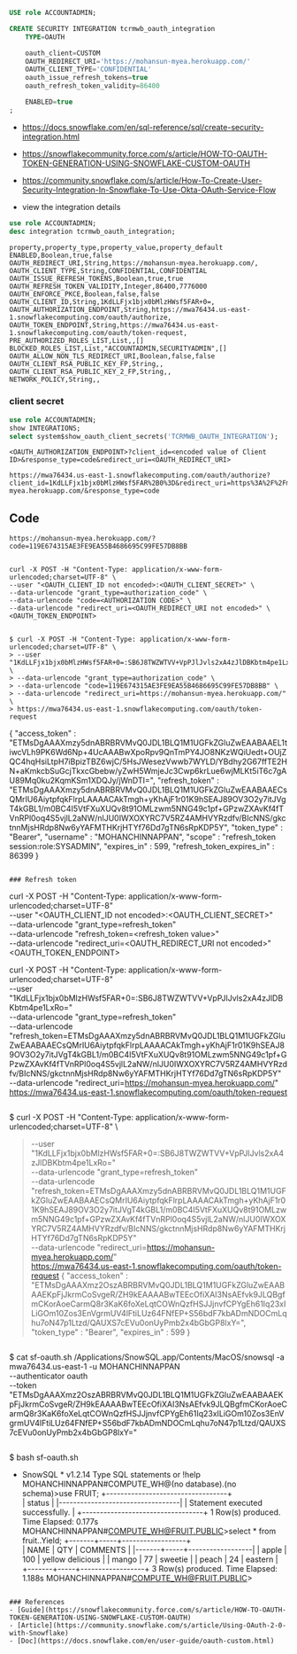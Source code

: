 ```sql
USE role ACCOUNTADMIN;

CREATE SECURITY INTEGRATION tcrmwb_oauth_integration
    TYPE=OAUTH

    oauth_client=CUSTOM
    OAUTH_REDIRECT_URI='https://mohansun-myea.herokuapp.com/'
    OAUTH_CLIENT_TYPE='CONFIDENTIAL'
    oauth_issue_refresh_tokens=true
    oauth_refresh_token_validity=86400

    ENABLED=true
;
```

- https://docs.snowflake.com/en/sql-reference/sql/create-security-integration.html
- https://snowflakecommunity.force.com/s/article/HOW-TO-OAUTH-TOKEN-GENERATION-USING-SNOWFLAKE-CUSTOM-OAUTH
- https://community.snowflake.com/s/article/How-To-Create-User-Security-Integration-In-Snowflake-To-Use-Okta-OAuth-Service-Flow


- view the integration details
```sql
use role ACCOUNTADMIN;
desc integration tcrmwb_oauth_integration;
```

```csv
property,property_type,property_value,property_default
ENABLED,Boolean,true,false
OAUTH_REDIRECT_URI,String,https://mohansun-myea.herokuapp.com/,
OAUTH_CLIENT_TYPE,String,CONFIDENTIAL,CONFIDENTIAL
OAUTH_ISSUE_REFRESH_TOKENS,Boolean,true,true
OAUTH_REFRESH_TOKEN_VALIDITY,Integer,86400,7776000
OAUTH_ENFORCE_PKCE,Boolean,false,false
OAUTH_CLIENT_ID,String,1KdLLFjx1bjx0bMlzHWsf5FAR+0=,
OAUTH_AUTHORIZATION_ENDPOINT,String,https://mwa76434.us-east-1.snowflakecomputing.com/oauth/authorize,
OAUTH_TOKEN_ENDPOINT,String,https://mwa76434.us-east-1.snowflakecomputing.com/oauth/token-request,
PRE_AUTHORIZED_ROLES_LIST,List,,[]
BLOCKED_ROLES_LIST,List,"ACCOUNTADMIN,SECURITYADMIN",[]
OAUTH_ALLOW_NON_TLS_REDIRECT_URI,Boolean,false,false
OAUTH_CLIENT_RSA_PUBLIC_KEY_FP,String,,
OAUTH_CLIENT_RSA_PUBLIC_KEY_2_FP,String,,
NETWORK_POLICY,String,,
```

### client secret

```sql
use role ACCOUNTADMIN;
show INTEGRATIONS;
select system$show_oauth_client_secrets('TCRMWB_OAUTH_INTEGRATION');


```


```
<OAUTH_AUTHORIZATION_ENDPOINT>?client_id=<encoded value of Client ID>&response_type=code&redirect_uri=<OAUTH_REDIRECT_URI>

https://mwa76434.us-east-1.snowflakecomputing.com/oauth/authorize?client_id=1KdLLFjx1bjx0bMlzHWsf5FAR%2B0%3D&redirect_uri=https%3A%2F%2Fmohansun-myea.herokuapp.com/&response_type=code

```
## Code
```
https://mohansun-myea.herokuapp.com/?code=119E674315AE3FE9EA55B4686695C99FE57DB8BB

```

```

curl -X POST -H "Content-Type: application/x-www-form-urlencoded;charset=UTF-8" \
--user "<OAUTH_CLIENT_ID not encoded>:<OAUTH_CLIENT_SECRET>" \
--data-urlencode "grant_type=authorization_code" \
--data-urlencode "code=<AUTHORIZATION CODE>" \
--data-urlencode "redirect_uri=<OAUTH_REDIRECT_URI not encoded>" \
<OAUTH_TOKEN_ENDPOINT>

```

```

$ curl -X POST -H "Content-Type: application/x-www-form-urlencoded;charset=UTF-8" \
> --user "1KdLLFjx1bjx0bMlzHWsf5FAR+0=:SB6J8TWZWTVV+VpPJlJvls2xA4zJlDBKbtm4pe1LxRo=" \
> --data-urlencode "grant_type=authorization_code" \
> --data-urlencode "code=119E674315AE3FE9EA55B4686695C99FE57DB8BB" \
> --data-urlencode "redirect_uri=https://mohansun-myea.herokuapp.com/" \
> https://mwa76434.us-east-1.snowflakecomputing.com/oauth/token-request
```

{
  "access_token" : "ETMsDgAAAXmzy5dnABRBRVMvQ0JDL1BLQ1M1UGFkZGluZwEAABAAEL1tiwcVLh9PK6Wd6Np+4UcAAABwXpoRpv9QnTmPY4JO8NKzWQiUedt+OUjZQC4hqHsiLtpH7iBpizTBZ6wjC/5HsJWesezVwwb7WYLD/YBdhy2G67ffTE2HN+aKmkcbSuGcjTkxcGbebw/yZwH5WmjeJc3Cwp6krLue6wjMLKt5iT6c7gAU89Mq0ku2KqmKSm1XDQJy/jWnDTI=",
  "refresh_token" : "ETMsDgAAAXmzy5dnABRBRVMvQ0JDL1BLQ1M1UGFkZGluZwEAABAAECsQMrIU6AiytpfqkFlrpLAAAACAkTmgh+yKhAjF1r01K9hSEAJ89OV3O2y7itJVgT4kGBL1/m0BC4I5VtFXuXUQv8t91OMLzwm5NNG49c1pf+GPzwZXAvKf4fTVnRPl0oq4S5vjlL2aNW/nlJU0IWXOXYRC7V5RZ4AMHVYRzdfv/BIcNNS/gkctnnMjsHRdp8Nw6yYAFMTHKrjHTYf76Dd7gTN6sRpKDP5Y",
  "token_type" : "Bearer",
  "username" : "MOHANCHINNAPPAN",
  "scope" : "refresh_token session:role:SYSADMIN",
  "expires_in" : 599,
  "refresh_token_expires_in" : 86399
}

```

### Refresh token

```
curl -X POST -H "Content-Type: application/x-www-form-urlencoded;charset=UTF-8" \
    --user "<OAUTH_CLIENT_ID not encoded>:<OAUTH_CLIENT_SECRET>" \
    --data-urlencode "grant_type=refresh_token" \
    --data-urlencode "refresh_token=<refresh_token value>" \
    --data-urlencode "redirect_uri=<OAUTH_REDIRECT_URI not encoded>" \
    <OAUTH_TOKEN_ENDPOINT>

curl -X POST -H "Content-Type: application/x-www-form-urlencoded;charset=UTF-8" \
--user "1KdLLFjx1bjx0bMlzHWsf5FAR+0=:SB6J8TWZWTVV+VpPJlJvls2xA4zJlDBKbtm4pe1LxRo=" \
--data-urlencode "grant_type=refresh_token" \
--data-urlencode "refresh_token=ETMsDgAAAXmzy5dnABRBRVMvQ0JDL1BLQ1M1UGFkZGluZwEAABAAECsQMrIU6AiytpfqkFlrpLAAAACAkTmgh+yKhAjF1r01K9hSEAJ89OV3O2y7itJVgT4kGBL1/m0BC4I5VtFXuXUQv8t91OMLzwm5NNG49c1pf+GPzwZXAvKf4fTVnRPl0oq4S5vjlL2aNW/nlJU0IWXOXYRC7V5RZ4AMHVYRzdfv/BIcNNS/gkctnnMjsHRdp8Nw6yYAFMTHKrjHTYf76Dd7gTN6sRpKDP5Y" \
--data-urlencode "redirect_uri=https://mohansun-myea.herokuapp.com/" \
https://mwa76434.us-east-1.snowflakecomputing.com/oauth/token-request



```

```
$ curl -X POST -H "Content-Type: application/x-www-form-urlencoded;charset=UTF-8" \
> --user "1KdLLFjx1bjx0bMlzHWsf5FAR+0=:SB6J8TWZWTVV+VpPJlJvls2xA4zJlDBKbtm4pe1LxRo=" \
> --data-urlencode "grant_type=refresh_token" \
> --data-urlencode "refresh_token=ETMsDgAAAXmzy5dnABRBRVMvQ0JDL1BLQ1M1UGFkZGluZwEAABAAECsQMrIU6AiytpfqkFlrpLAAAACAkTmgh+yKhAjF1r01K9hSEAJ89OV3O2y7itJVgT4kGBL1/m0BC4I5VtFXuXUQv8t91OMLzwm5NNG49c1pf+GPzwZXAvKf4fTVnRPl0oq4S5vjlL2aNW/nlJU0IWXOXYRC7V5RZ4AMHVYRzdfv/BIcNNS/gkctnnMjsHRdp8Nw6yYAFMTHKrjHTYf76Dd7gTN6sRpKDP5Y" \
> --data-urlencode "redirect_uri=https://mohansun-myea.herokuapp.com/" \
> https://mwa76434.us-east-1.snowflakecomputing.com/oauth/token-request
{
  "access_token" : "ETMsDgAAAXmz2OszABRBRVMvQ0JDL1BLQ1M1UGFkZGluZwEAABAAEKpFjJkrmCoSvgeR/ZH9kEAAAABwTEEcOfiXAI3NsAEfvk9JLQBgfmCKorAoeCarmQ8r3KaK6foXeLqtCOWnQzfHSJJjnvfCPYgEh61Iq23xILiGOm10Zos3EnVgrmUV4lFtiLUz64FNfEP+S56bdF7kbADmNDOCmLqhu7oN47p1Ltzd/QAUXS7cEVu0onUyPmb2x4bGbGP8lxY=",
  "token_type" : "Bearer",
  "expires_in" : 599
}

```
```
$ cat sf-oauth.sh 
 /Applications/SnowSQL.app/Contents/MacOS/snowsql -a mwa76434.us-east-1 -u  MOHANCHINNAPPAN \
--authenticator oauth \
--token "ETMsDgAAAXmz2OszABRBRVMvQ0JDL1BLQ1M1UGFkZGluZwEAABAAEKpFjJkrmCoSvgeR/ZH9kEAAAABwTEEcOfiXAI3NsAEfvk9JLQBgfmCKorAoeCarmQ8r3KaK6foXeLqtCOWnQzfHSJJjnvfCPYgEh61Iq23xILiGOm10Zos3EnVgrmUV4lFtiLUz64FNfEP+S56bdF7kbADmNDOCmLqhu7oN47p1Ltzd/QAUXS7cEVu0onUyPmb2x4bGbGP8lxY="


```

```
$ bash sf-oauth.sh 
* SnowSQL * v1.2.14
Type SQL statements or !help
MOHANCHINNAPPAN#COMPUTE_WH@(no database).(no schema)>use FRUIT;
+----------------------------------+                                            
| status                           |
|----------------------------------|
| Statement executed successfully. |
+----------------------------------+
1 Row(s) produced. Time Elapsed: 0.177s
MOHANCHINNAPPAN#COMPUTE_WH@FRUIT.PUBLIC>select * from
                                        fruit..Yield;
+-------+-----+------------------+                                              
| NAME  | QTY | COMMENTS         |
|-------+-----+------------------|
| apple | 100 | yellow delicious |
| mango |  77 | sweetie          |
| peach |  24 | eastern          |
+-------+-----+------------------+
3 Row(s) produced. Time Elapsed: 1.188s
MOHANCHINNAPPAN#COMPUTE_WH@FRUIT.PUBLIC>

```

### References
- [Guide](https://snowflakecommunity.force.com/s/article/HOW-TO-OAUTH-TOKEN-GENERATION-USING-SNOWFLAKE-CUSTOM-OAUTH)
- [Article](https://community.snowflake.com/s/article/Using-OAuth-2-0-with-Snowflake)
- [Doc](https://docs.snowflake.com/en/user-guide/oauth-custom.html)


